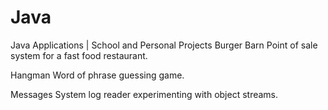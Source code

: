# Java
Java Applications | School and Personal Projects
Burger Barn
Point of sale system for a fast food restaurant.

Hangman
Word of phrase guessing game.

Messages
System log reader experimenting with object streams.
